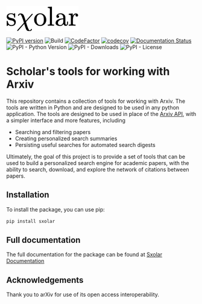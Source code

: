 ![sXolar Logo](sxolar.png)

[![PyPI version](https://badge.fury.io/py/sxolar.svg)](https://badge.fury.io/py/sxolar)
![Build](https://github.com/JWKennington/sxolar/actions/workflows/build.yml/badge.svg)
[![CodeFactor](https://www.codefactor.io/repository/github/jwkennington/sxolar/badge)](https://www.codefactor.io/repository/github/jwkennington/sxolar)
[![codecov](https://codecov.io/gh/JWKennington/sxolar/graph/badge.svg?token=s3uaJfzV0q)](https://codecov.io/gh/JWKennington/sxolar)
[![Documentation Status](https://readthedocs.org/projects/sxolar/badge/?version=latest)](https://sxolar.readthedocs.io/en/latest/?badge=latest)
![PyPI - Python Version](https://img.shields.io/pypi/pyversions/sxolar)
![PyPI - Downloads](https://img.shields.io/pypi/dm/sxolar)
![PyPI - License](https://img.shields.io/pypi/l/sxolar)

# Scholar's tools for working with Arxiv

This repository contains a collection of tools for working with Arxiv. The tools are written in Python and are designed
to be used in any python application. The tools are designed to be used in place of
the [Arxiv API](https://arxiv.org/help/api/index), with a simpler interface and more features, including

* Searching and filtering papers
* Creating personalized search summaries 
* Persisting useful searches for automated search digests

Ultimately, the goal of this project is to provide a set of tools that can be used to build a personalized search engine
for academic papers, with the ability to search, download, and explore the network of citations between papers.

## Installation

To install the package, you can use pip:

```bash
pip install sxolar
```

## Full documentation

The full documentation for the package can be found at 
[Sxolar Documentation](https://www.sxolar.org)

## Acknowledgements

Thank you to arXiv for use of its open access interoperability.

